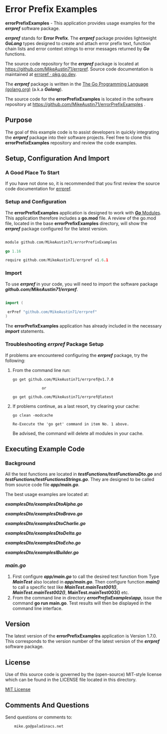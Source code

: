 # Error Prefix Examples

**errorPrefixExamples** - This application provides usage examples for the ***errpref*** software package. 

***errpref***  stands for **Error Prefix**.  The ***errpref*** package provides lightweight ***GoLang*** types designed to create and attach error prefix text, function chain lists and error context strings to error messages returned by ***Go*** functions.

The source code repository for the ***errpref*** package is located at  https://github.com/MikeAustin71/errpref. Source code documentation is maintained at [errpref · pkg.go.dev](https://pkg.go.dev/github.com/MikeAustin71/errpref).

The ***errpref*** package is written in the [The Go Programming Language (golang.org)](https://golang.org/) (a.k.a ***Golang***).

The source code for the **errorPrefixExamples** is located in the software repository at https://github.com/MikeAustin71/errorPrefixExamples .



## Purpose

The goal of this example code is to assist developers in quickly integrating the ***errpref*** package into their software projects. Feel free to clone this **errorPrefixExamples** repository and review the code examples. 



## Setup, Configuration And Import



### A Good Place To Start

If you have not done so, it is recommended that you first review the source code documentation for [errpref](https://pkg.go.dev/github.com/MikeAustin71/errpref).



### Setup and Configuration

The **errorPrefixExamples** application is designed to work with [***Go*** Modules](https://golang.org/ref/mod). This application therefore includes a **go.mod** file. A review of the go.mod file, located in the base **errorPrefixExamples** directory, will show the ***errpref*** package configured for the latest version.

```go

module github.com/MikeAustin71/errorPrefixExamples

go 1.16

require github.com/MikeAustin71/errpref v1.6.1

```



### Import

To use ***errpref***  in your code, you will need to import the software package ***github.com/MikeAustin71/errpref***.

```go

import (

 erPref "github.com/MikeAustin71/errpref"
)

```

The **errorPrefixExamples** application has already included in the necessary ***import*** statements.



### Troubleshooting *errpref* Package Setup

If problems are encountered configuring the ***errpref*** package, try the following:

1. From the command line run: 

   ```text
   go get github.com/MikeAustin71/errpref@v1.7.0 
   
   				or 
   
   go get github.com/MikeAustin71/errpref@latest
   ```

2. If problems continue, as a last resort, try clearing your cache:

   ```text
   go clean -modcache
   
   Re-Execute the 'go get' command in item No. 1 above.
   ```

   Be advised, the command will delete all modules in your cache. 

   

## Executing Example Code

### Background

All the test functions are located in ***testFunctions/testFunctionsDto.go*** and ***testFunctions/testFunctionsStrings.go***. They are designed to be called from source code file ***app/main.go***. 

The best usage examples are located at:

***examplesDto/examplesDtoAlpha.go***

***examplesDto/examplesDtoBravo.go***

***examplesDto/examplesDtoCharlie.go***

***examplesDto/examplesDtoDelta.go***

***examplesDto/examplesDtoEcho.go***

***examplesDto/examplesIBuilder.go***



### *main.go*

1. First configure ***app/main.go*** to call the desired test function from Type  ***MainTest*** also located in ***app/main.go***. Then configure function ***main()*** to call a specific test like ***MainTest.mainTest001()***, ***MainTest.mainTest002()***, **MainTest.mainTest003()** etc.
2. From the command line in directory ***errorPrefixExamples\app***, issue the command **go run main.go**. Test results will then be displayed in the command line interface. 



## Version

The latest version of the **errorPrefixExamples** application is Version 1.7.0.  This corresponds to the version number of the latest version of the ***errpref*** software package.



## License

Use of this source code is governed by the (open-source) MIT-style license which can be found in the LICENSE file
located in this directory.

[MIT License](./LICENSE)



## Comments And Questions

Send questions or comments to:

``` text
    mike.go@paladinacs.net
```
